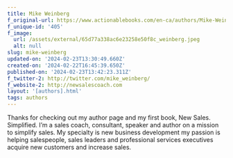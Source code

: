 ```yaml
---
title: Mike Weinberg
f_original-url: https://www.actionablebooks.com/en-ca/authors/Mike-Weinberg/
f_unique-id: '405'
f_image:
  url: /assets/external/65d77a338ac6e23258e50f8c_weinberg.jpeg
  alt: null
slug: mike-weinberg
updated-on: '2024-02-23T13:30:49.660Z'
created-on: '2024-02-22T16:45:39.650Z'
published-on: '2024-02-23T13:42:23.311Z'
f_twitter-2: http://twitter.com/mike_weinberg/
f_website-2: http://newsalescoach.com
layout: '[authors].html'
tags: authors
---
```


Thanks for checking out my author page and my first book, New Sales. Simplified. I’m a sales coach, consultant, speaker and author on a mission to simplify sales. My specialty is new business development my passion is helping salespeople, sales leaders and professional services executives acquire new customers and increase sales.
